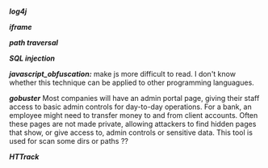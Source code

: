#
#
#

**_log4j_**

**_iframe_**

**_path traversal_**

**_SQL injection_**

**_javascript_obfuscation:_** make js more difficult to read. I don't know whether this technique can be applied to other programming languagues. 

**_gobuster_** Most companies will have an admin portal page, giving their staff access to basic admin controls for day-to-day operations. For a bank, an employee might need to transfer money to and from client accounts. Often these pages are not made private, allowing attackers to find hidden pages that show, or give access to, admin controls or sensitive data. This tool is used for scan some dirs or paths ??

**_HTTrack_**